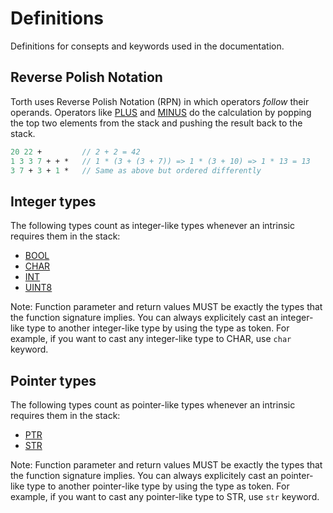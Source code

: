 # Definitions

Definitions for consepts and keywords used in the documentation.

## Reverse Polish Notation

Torth uses Reverse Polish Notation (RPN) in which operators _follow_ their operands. Operators like [PLUS](intrinsics.md#calculations) and [MINUS](intrinsics.md#calculations) do the calculation by popping the top two elements from the stack and pushing the result back to the stack.

```pascal
20 22 +         // 2 + 2 = 42
1 3 3 7 + + *   // 1 * (3 + (3 + 7)) => 1 * (3 + 10) => 1 * 13 = 13
3 7 + 3 + 1 *   // Same as above but ordered differently
```

## Integer types

The following types count as integer-like types whenever an intrinsic requires them in the stack:

- [BOOL](types.md#bool---boolean)
- [CHAR](types.md#char---character)
- [INT](types.md#int-uint8---integer)
- [UINT8](types.md#int-uint8---integer)

Note: Function parameter and return values MUST be exactly the types that the function signature implies. You can always explicitely cast an integer-like type to another integer-like type by using the type as token. For example, if you want to cast any integer-like type to CHAR, use `char` keyword.

## Pointer types

The following types count as pointer-like types whenever an intrinsic requires them in the stack:

- [PTR](types.md#ptr---pointer)
- [STR](types.md#str---string)

Note: Function parameter and return values MUST be exactly the types that the function signature implies. You can always explicitely cast an pointer-like type to another pointer-like type by using the type as token. For example, if you want to cast any pointer-like type to STR, use `str` keyword.

